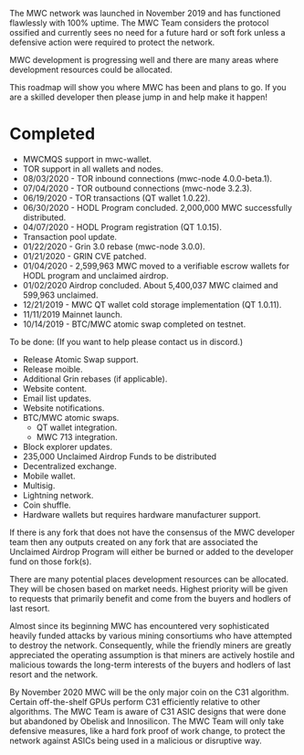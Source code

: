 The MWC network was launched in November 2019 and has functioned flawlessly with 100% uptime. The MWC Team considers the protocol ossified and currently sees no need for a future hard or soft fork unless a defensive action were required to protect the network.

MWC development is progressing well and there are many areas where development resources could be allocated.

This roadmap will show you where MWC has been and plans to go. If you are a skilled developer then please jump in and help make it happen!

# Completed
- MWCMQS support in mwc-wallet.
- TOR support in all wallets and nodes.
- 08/03/2020 - TOR inbound connections (mwc-node 4.0.0-beta.1).
- 07/04/2020 - TOR outbound connections (mwc-node 3.2.3).
- 06/19/2020 - TOR transactions (QT wallet 1.0.22).
- 06/30/2020 - HODL Program concluded. 2,000,000 MWC successfully distributed.
- 04/07/2020 - HODL Program registration (QT 1.0.15).
- Transaction pool update.
- 01/22/2020 - Grin 3.0 rebase (mwc-node 3.0.0).
- 01/21/2020 - GRIN CVE patched.
- 01/04/2020 - 2,599,963 MWC moved to a verifiable escrow wallets for HODL program and unclaimed airdrop.
- 01/02/2020 Airdrop concluded. About 5,400,037 MWC claimed and 599,963 unclaimed.
- 12/21/2019 - MWC QT wallet cold storage implementation (QT 1.0.11).
- 11/11/2019 Mainnet launch.
- 10/14/2019 - BTC/MWC atomic swap completed on testnet.

To be done: (If you want to help please contact us in discord.)
- Release Atomic Swap support.
- Release moible.
- Additional Grin rebases (if applicable).
- Website content.
- Email list updates.
- Website notifications.
- BTC/MWC atomic swaps.
  - QT wallet integration.
  - MWC 713 integration.
- Block explorer updates.
- 235,000 Unclaimed Airdrop Funds to be distributed
- Decentralized exchange.
- Mobile wallet.
- Multisig.
- Lightning network.
- Coin shuffle.
- Hardware wallets but requires hardware manufacturer support.

If there is any fork that does not have the consensus of the MWC developer team then any outputs created on any fork that are associated the Unclaimed Airdrop Program will either be burned or added to the developer fund on those fork(s).

There are many potential places development resources can be allocated. They will be chosen based on market needs. Highest priority will be given to requests that primarily benefit and come from the buyers and hodlers of last resort.

Almost since its beginning MWC has encountered very sophisticated heavily funded attacks by various mining consortiums who have attempted to destroy the network. Consequently, while the friendly miners are greatly appreciated the operating assumption is that miners are actively hostile and malicious towards the long-term interests of the buyers and hodlers of last resort and the network.

By November 2020 MWC will be the only major coin on the C31 algorithm. Certain off-the-shelf GPUs perform C31 efficiently relative to other algorithms. The MWC Team is aware of C31 ASIC designs that were done but abandoned by Obelisk and Innosilicon. The MWC Team will only take defensive measures, like a hard fork proof of work change, to protect the network against ASICs being used in a malicious or disruptive way.
